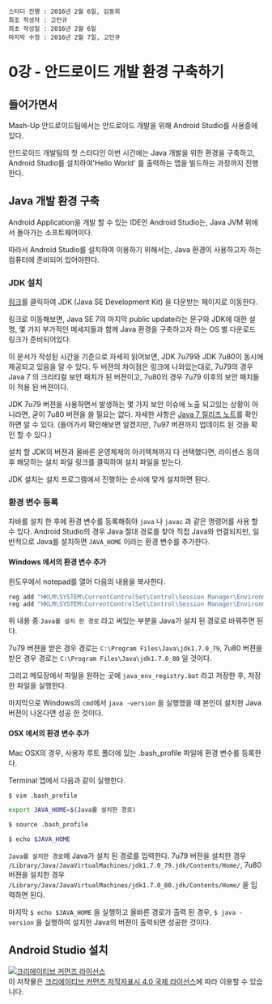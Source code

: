 ```
스터디 진행 : 2016년 2월 6일, 김동희
최조 작성자 : 고민규
최초 작성일 : 2016년 2월 6일
마지막 수정 : 2016년 2월 7일, 고민규
```

#  0강 - 안드로이드 개발 환경 구축하기

## 들어가면서

Mash-Up 안드로이드팀에서는 안드로이드 개발을 위해 Android Studio를 사용중에있다.


안드로이드 개발팀의 첫 스터디인 이번 시간에는 Java 개발을 위한 환경을 구축하고,
Android Studio를 설치하여'Hello World' 를 출력하는 앱을 빌드하는 과정까지 진행한다.


## Java 개발 환경 구축

Android Application을 개발 할 수 있는 IDE인 Android Studio는, Java JVM 위에서 돌아가는 소프트웨어이다.


따라서 Android Studio를 설치하여 이용하기 위해서는, Java 환경이 사용하고자 하는 컴퓨터에 준비되어 있어야한다.

### JDK 설치

[링크](http://www.oracle.com/technetwork/java/javase/downloads/jdk7-downloads-1880260.html)를 클릭하여 JDK (Java SE Development Kit) 을 다운받는 페이지로 이동한다.

링크로 이동해보면, Java SE 7의 마지막 public update라는 문구와 JDK에 대한 설명, 몇 가지 부가적인 메세지들과 함께 Java 환경을 구축하고자 하는 OS 별 다운로드 링크가 준비되어있다.

이 문서가 작성된 시간을 기준으로 자세히 읽어보면, JDK 7u79와 JDK 7u80이 동시에 제공되고 있음을 알 수 있다.
두 버젼의 차이점은 링크에 나와있는대로, 7u79의 경우 Java 7 의 크리티컬 보안 패치가 된 버젼이고, 7u80의 경우 7u79 이후의 보안 패치들이 적용 된 버젼이다.

JDK 7u79 버젼을 사용하면서 발생하는 몇 가지 보안 이슈에 노출 되고있는 상황이 아니라면, 굳이 7u80 버젼을 쓸 필요는 없다.
자세한 사항은 [Java 7 릴리즈 노트](http://www.oracle.com/technetwork/java/javaseproducts/documentation/javase7supportreleasenotes-1601161.html)를 확인하면 알 수 있다. (들어가서 확인해보면 알겠지만, 7u97 버젼까지 업데이트 된 것을 확인 할 수 있다.)

설치 할 JDK의 버젼과 올바른 운영체제의 아키텍쳐까지 다 선택했다면, 라이센스 동의 후 해당하는 설치 파일 링크를 클릭하여 설치 파일을 받는다.

JDK 설치는 설치 프로그램에서 진행하는 순서에 맞게 설치하면 된다.


### 환경 변수 등록

자바를 설치 한 후에 환경 변수를 등록해줘야 `java` 나 `javac` 과 같은 명령어를 사용 할 수 있다.
Android Studio의 경우 Java 절대 경로를 찾아 직접 Java와 연결되지만, 일반적으로 Java를 설치하면 `JAVA_HOME` 이라는 환경 변수를 추가한다.

#### Windows 에서의 환경 변수 추가

윈도우에서 notepad를 열어 다음의 내용을 복사한다.

```bat
reg add "HKLM\SYSTEM\CurrentControlSet\Control\Session Manager\Environment" /v JAVA_HOME /d "Java를 설치 한 경로"
reg add "HKLM\SYSTEM\CurrentControlSet\Control\Session Manager\Environment" /v Path /d "%Path%;%%JAVA_HOME%%\bin\"
```

위 내용 중 `Java를 설치 한 경로` 라고 써있는 부분을 Java가 설치 된 경로로 바꿔주면 된다.

7u79 버젼을 받은 경우 경로는 `C:\Program Files\Java\jdk1.7.0_79`, 7u80 버젼을 받은 경우 경로는 `C:\Program Files\Java\jdk1.7.0_80` 일 것이다.

그리고 메모장에서 파일을 원하는 곳에 `java_env_registry.bat` 라고 저장한 후, 저장한 파일을 실행한다.

마지막으로 Windows의 `cmd`에서 `java -version` 을 실행했을 때 본인이 설치한 Java 버젼이 나온다면 성공 한 것이다.

#### OSX 에서의 환경 변수 추가

Mac OSX의 경우, 사용자 루트 폴더에 있는 .bash_profile 파일에 환경 변수를 등록한다.

Terminal 앱에서 다음과 같이 실행한다.

```sh
$ vim .bash_profile 

export JAVA_HOME=$(Java를 설치한 경로)

$ source .bash_profile

$ echo $JAVA_HOME
```

`Java를 설치한 경로`에 Java가 설치 된 경로를 입력한다.
7u79 버젼을 설치한 경우 `/Library/Java/JavaVirtualMachines/jdk1.7.0_79.jdk/Contents/Home/`, 7u80 버젼을 설치한 경우 `/Library/Java/JavaVirtualMachines/jdk1.7.0_80.jdk/Contents/Home/` 을 입력하면 된다.

마지막 `$ echo $JAVA_HOME` 을 실행하고 올바른 경로가 출력 된 경우,
`$ java -version` 을 실행하여 설치한 Java의 버젼이 출력되면 성공한 것이다.


## Android Studio 설치


<a rel="license" href="http://creativecommons.org/licenses/by/4.0/"><img alt="크리에이티브 커먼즈 라이선스" style="border-width:0" src="https://i.creativecommons.org/l/by/4.0/88x31.png" /></a><br />이 저작물은 <a rel="license" href="http://creativecommons.org/licenses/by/4.0/">크리에이티브 커먼즈 저작자표시 4.0 국제 라이선스</a>에 따라 이용할 수 있습니다.
